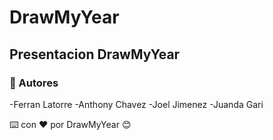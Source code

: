 # DrawMyYear
## Presentacion DrawMyYear

### 🚀 Autores
-Ferran Latorre
-Anthony Chavez
-Joel Jimenez
-Juanda Gari


⌨️ con ❤️ por DrawMyYear 😊
